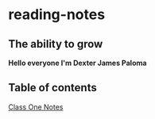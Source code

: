# reading-notes
## The ability to grow
**Hello everyone I'm Dexter James Paloma**
## Table of contents
[Class One Notes](classonenotes.md)